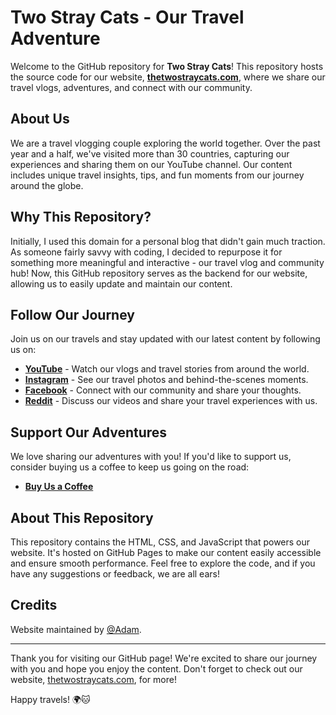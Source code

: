 # Two Stray Cats - Our Travel Adventure

Welcome to the GitHub repository for **Two Stray Cats**! This repository hosts the source code for our website, **[thetwostraycats.com](https://thetwostraycats.com)**, where we share our travel vlogs, adventures, and connect with our community.

## About Us

We are a travel vlogging couple exploring the world together. Over the past year and a half, we've visited more than 30 countries, capturing our experiences and sharing them on our YouTube channel. Our content includes unique travel insights, tips, and fun moments from our journey around the globe.

## Why This Repository?

Initially, I used this domain for a personal blog that didn't gain much traction. As someone fairly savvy with coding, I decided to repurpose it for something more meaningful and interactive - our travel vlog and community hub! Now, this GitHub repository serves as the backend for our website, allowing us to easily update and maintain our content.

## Follow Our Journey

Join us on our travels and stay updated with our latest content by following us on:

- **[YouTube](https://www.youtube.com/@twostraycats)** - Watch our vlogs and travel stories from around the world.
- **[Instagram](https://www.instagram.com/thetwostraycats)** - See our travel photos and behind-the-scenes moments.
- **[Facebook](https://www.facebook.com/thetwostraycats)** - Connect with our community and share your thoughts.
- **[Reddit](https://www.reddit.com/r/twostraycats/)** - Discuss our videos and share your travel experiences with us.

## Support Our Adventures

We love sharing our adventures with you! If you'd like to support us, consider buying us a coffee to keep us going on the road:

- **[Buy Us a Coffee](https://buymeacoffee.com/twostraycats)**

## About This Repository

This repository contains the HTML, CSS, and JavaScript that powers our website. It's hosted on GitHub Pages to make our content easily accessible and ensure smooth performance. Feel free to explore the code, and if you have any suggestions or feedback, we are all ears!

## Credits

Website maintained by [@Adam](https://instagram.com/sate.adam).

---

Thank you for visiting our GitHub page! We're excited to share our journey with you and hope you enjoy the content. Don't forget to check out our website, [thetwostraycats.com](https://thetwostraycats.com), for more!

Happy travels! 🌍🐱
